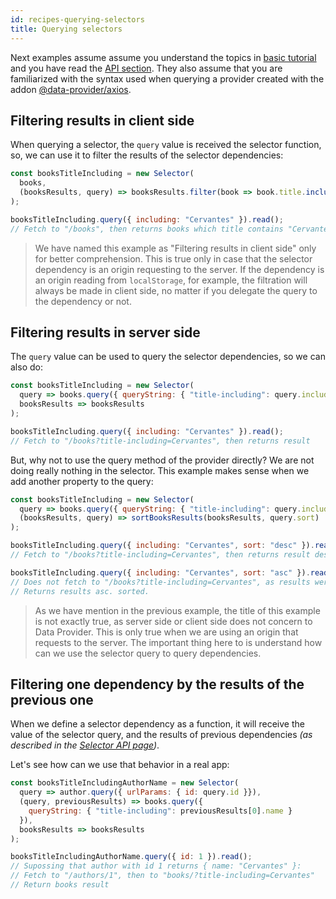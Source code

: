 ```yaml
---
id: recipes-querying-selectors
title: Querying selectors
---
```


Next examples assume assume you understand the topics in [basic tutorial](basics-intro.md) and you have read the [API section](api-reference.md). They also assume that you are familiarized with the syntax used when querying a provider created with the addon [@data-provider/axios][data-provider-axios].

## Filtering results in client side

When querying a selector, the `query` value is received the selector function, so, we can use it to filter the results of the selector dependencies:

```javascript
const booksTitleIncluding = new Selector(
  books,
  (booksResults, query) => booksResults.filter(book => book.title.includes(query.including))
);

booksTitleIncluding.query({ including: "Cervantes" }).read();
// Fetch to "/books", then returns books which title contains "Cervantes"
```

> We have named this example as "Filtering results in client side" only for better comprehension. This is true only in case that the selector dependency is an origin requesting to the server. If the dependency is an origin reading from `localStorage`, for example, the filtration will always be made in client side, no matter if you delegate the query to the dependency or not.

## Filtering results in server side

The `query` value can be used to query the selector dependencies, so we can also do:

```javascript
const booksTitleIncluding = new Selector(
  query => books.query({ queryString: { "title-including": query.including }}),
  booksResults => booksResults
);

booksTitleIncluding.query({ including: "Cervantes" }).read();
// Fetch to "/books?title-including=Cervantes", then returns result
```

But, why not to use the query method of the provider directly? We are not doing really nothing in the selector. This example makes sense when we add another property to the query:

```javascript
const booksTitleIncluding = new Selector(
  query => books.query({ queryString: { "title-including": query.including }}),
  (booksResults, query) => sortBooksResults(booksResults, query.sort)
);

booksTitleIncluding.query({ including: "Cervantes", sort: "desc" }).read();
// Fetch to "/books?title-including=Cervantes", then returns result desc. sorted.

booksTitleIncluding.query({ including: "Cervantes", sort: "asc" }).read();
// Does not fetch to "/books?title-including=Cervantes", as results were already cached.
// Returns results asc. sorted.
```

> As we have mention in the previous example, the title of this example is not exactly true, as server side or client side does not concern to Data Provider. This is only true when we are using an origin that requests to the server. The important thing here to is understand how can we use the selector query to query dependencies.

## Filtering one dependency by the results of the previous one

When we define a selector dependency as a function, it will receive the value of the selector query, and the results of previous dependencies _(as described in the [Selector API page](api-selector.md))_.

Let's see how can we use that behavior in a real app:

```javascript
const booksTitleIncludingAuthorName = new Selector(
  query => author.query({ urlParams: { id: query.id }}),
  (query, previousResults) => books.query({
    queryString: { "title-including": previousResults[0].name }
  }),
  booksResults => booksResults
);

booksTitleIncludingAuthorName.query({ id: 1 }).read();
// Supossing that author with id 1 returns { name: "Cervantes" }:
// Fetch to "/authors/1", then to "books/?title-including=Cervantes"
// Return books result
```

[data-provider-axios]: https://www.npmjs.com/package/@data-provider/axios



